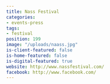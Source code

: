 ```yaml
---
title: Nass Festival
categories:
- events-press
tags:
- festival
position: 199
image: "/uploads/naass.jpg"
is-client-featured: false
is-home-featured: false
is-digital-featured: true
website: http://www.nassfestival.com/
facebook: http://www.facebook.com/
---
```


